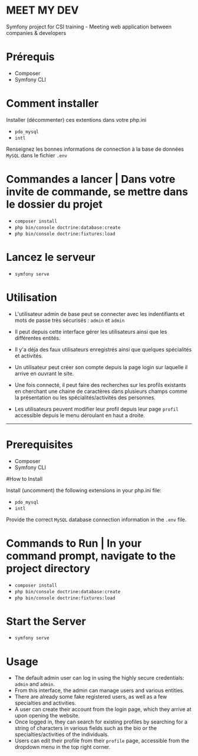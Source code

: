 # MEET MY DEV

Symfony project for CSI training - Meeting web application between companies & developers

# Prérequis
- Composer
- Symfony CLI

# Comment installer

Installer (décommenter) ces extentions dans votre php.ini
-  `pdo_mysql`
-  `intl`

Renseignez les bonnes informations de connection à la base de données `MySQL` dans le fichier `.env`

# Commandes a lancer | Dans votre invite de commande, se mettre dans le dossier du projet

- `composer install`
- `php bin/console doctrine:database:create`
- `php bin/console doctrine:fixtures:load`

# Lancez le serveur 

- `symfony serve`

# Utilisation

- L'utilisateur admin de base peut se connecter avec les indentifiants et mots de passe très sécurisés : `admin` et `admin`
- Il peut depuis cette interface gérer les utilisateurs ainsi que les différentes entités.
- Il y'a déja des faux utilisateurs enregistrés ainsi que quelques spécialités et activités.

- Un utilisateur peut créer son compte depuis la page login sur laquelle il arrive en ouvrant le site.
- Une fois connecté, il peut faire des recherches sur les profils existants en cherchant une chaine de caractères dans plusieurs 
    champs comme la présentation ou les spécialités/activités des personnes.
- Les utilisateurs peuvent modifier leur profil depuis leur page `profil` accessible depuis le menu déroulant en haut a droite.


----------------------------------------------------------------------


# Prerequisites
- Composer
- Symfony CLI

#How to Install

Install (uncomment) the following extensions in your php.ini file:

- `pdo_mysql`
- `intl`

Provide the correct  `MySQL` database connection information in the `.env` file.

# Commands to Run | In your command prompt, navigate to the project directory
- `composer install`
- `php bin/console doctrine:database:create`
- `php bin/console doctrine:fixtures:load`

# Start the Server
- `symfony serve`
 
# Usage

- The default admin user can log in using the highly secure credentials: `admin` and `admin`.
- From this interface, the admin can manage users and various entities.
- There are already some fake registered users, as well as a few specialties and activities.
- A user can create their account from the login page, which they arrive at upon opening the website.
- Once logged in, they can search for existing profiles by searching for a string of characters in various fields such as the bio or the specialties/activities of the individuals.
- Users can edit their profile from their `profile` page, accessible from the dropdown menu in the top right corner.